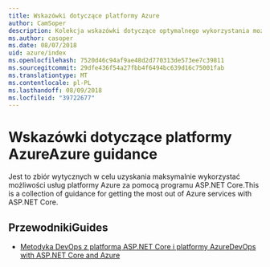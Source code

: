 ```yaml
---
title: Wskazówki dotyczące platformy Azure
author: CamSoper
description: Kolekcja wskazówki dotyczące optymalnego wykorzystania możliwości usług platformy Azure za pomocą programu ASP.NET Core.
ms.author: casoper
ms.date: 08/07/2018
uid: azure/index
ms.openlocfilehash: 7520d46c94af9ae48d2d770313de573ee7c39811
ms.sourcegitcommit: 29dfe436f54a27fbb4f6494bc639d16c75001fab
ms.translationtype: MT
ms.contentlocale: pl-PL
ms.lasthandoff: 08/09/2018
ms.locfileid: "39722677"
---
```

# <a name="azure-guidance"></a><span data-ttu-id="07465-103">Wskazówki dotyczące platformy Azure</span><span class="sxs-lookup"><span data-stu-id="07465-103">Azure guidance</span></span>

<span data-ttu-id="07465-104">Jest to zbiór wytycznych w celu uzyskania maksymalnie wykorzystać możliwości usług platformy Azure za pomocą programu ASP.NET Core.</span><span class="sxs-lookup"><span data-stu-id="07465-104">This is a collection of guidance for getting the most out of Azure services with ASP.NET Core.</span></span>

## <a name="guides"></a><span data-ttu-id="07465-105">Przewodniki</span><span class="sxs-lookup"><span data-stu-id="07465-105">Guides</span></span>

* [<span data-ttu-id="07465-106">Metodyka DevOps z platformą ASP.NET Core i platformy Azure</span><span class="sxs-lookup"><span data-stu-id="07465-106">DevOps with ASP.NET Core and Azure</span></span>](xref:azure/devops/index)
